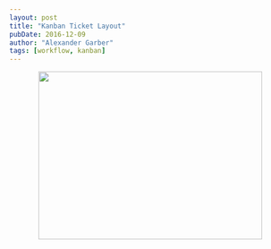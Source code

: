 ```yaml
---
layout: post
title: "Kanban Ticket Layout"
pubDate: 2016-12-09
author: "Alexander Garber"
tags: [workflow, kanban]
---
```


<div dir="ltr" style="text-align: left;" trbidi="on">
  <div class="separator" style="clear: both; text-align: center;"></div>
  <div class="separator" style="clear: both; text-align: center;"><a href="https://3.bp.blogspot.com/-9Ls4686LCJE/WEor9b8pyTI/AAAAAAAAKv8/N9Aq4w_lfRkz8KH0W87FJHILWhM3cX1EwCPcB/s1600/Kanban%2BTicket.png" imageanchor="1" style="margin-left: 1em; margin-right: 1em;"><img
        border="0" height="300" src="https://3.bp.blogspot.com/-9Ls4686LCJE/WEor9b8pyTI/AAAAAAAAKv8/N9Aq4w_lfRkz8KH0W87FJHILWhM3cX1EwCPcB/s400/Kanban%2BTicket.png" width="400" /></a></div><br />
</div>
